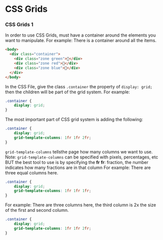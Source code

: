 # CSS Grids

### CSS Grids 1
In order to use CSS Grids, must have a container around the elements you want to manipulate.
For example: There is a container around all the items.
```html
<body>
  <div class="container">
    <div class="zone green">🦊</div>
    <div class="zone red">🐰</div>
    <div class="zone blue">🐸</div>
  </div>
</body>
```
In the CSS File, give the class `.container` the property of `display: grid;` then the children will be part of the grid system.
For example: 
```css
.container {
    display: grid;
}
```
The most important part of CSS grid system is adding the following:
```css
.container {
	display: grid;
	grid-template-columns: 1fr 1fr 2fr;
}
```

`grid-template-columns` tellsthe page how many columns we want to use. 
Note: `grid-template-columns` can be specified with pixels, percentages, etc BUT the best tool to use is by specifying the __fr__
__fr__: fraction, the number indicates how many fractions are in that column
For example: There are three equal columns here.
```css
.container {
	display: grid;
	grid-template-columns: 1fr 1fr 1fr;
}
```
For example: There are three columns here, the third column is 2x the size of the first and second column. 
```css
.container {
	display: grid;
	grid-template-columns: 1fr 1fr 2fr;
}
```
